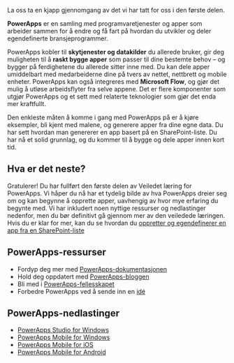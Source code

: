La oss ta en kjapp gjennomgang av det vi har tatt for oss i den første delen.

**PowerApps** er en samling med programvaretjenester og apper som arbeider sammen for å endre og få fart på hvordan du utvikler og deler egendefinerte bransjeprogrammer.

PowerApps kobler til **skytjenester og datakilder** du allerede bruker, gir deg muligheten til å **raskt bygge apper** som passer til dine bestemte behov – og bygger på ferdighetene du allerede sitter inne med. Du kan dele apper umiddelbart med medarbeiderne dine på tvers av nettet, nettbrett og mobile enheter. PowerApps kan også integreres med **Microsoft Flow**, og gjør det mulig å utløse arbeidsflyter fra selve appene. Det er flere komponenter som utgjør PowerApps og et sett med relaterte teknologier som gjør det enda mer kraftfullt.

Den enkleste måten å komme i gang med PowerApps på er å kjøre eksempler, bli kjent med malene, og generere apper fra dine egne data. Du har sett hvordan man genererer en app basert på en SharePoint-liste. Du har nå et solid grunnlag, og du kommer til å bygge og dele apper innen kort tid. 

## <a name="whats-next"></a>Hva er det neste?
Gratulerer! Du har fullført den første delen av Veiledet læring for PowerApps. Vi håper du nå har et tydelig bilde av hva PowerApps dreier seg om og kan begynne å opprette apper, uavhengig av hvor mye erfaring du begynte med. Vi har inkludert noen nyttige ressurser og nedlastinger nedenfor, men du bør definitivt gå gjennom mer av den veiledede læringen. Hvis du er klar for mer, kan du se hvordan du [oppretter og egendefinerer en app fra en SharePoint-liste](https://docs.microsoft.com/powerapps/guided-learning/create-app-sharepoint?tutorial-step=1)

## <a name="powerapps-resources"></a>PowerApps-ressurser
* Fordyp deg mer med [PowerApps-dokumentasjonen](https://docs.microsoft.com/powerapps/)
* Hold deg oppdatert med [PowerApps-bloggen](https://powerapps.microsoft.com/blog/)
* Bli med i [PowerApps-fellesskapet](https://powerusers.microsoft.com/t5/PowerApps-Community/ct-p/PowerApps1)
* Forbedre PowerApps ved å sende inn en [idé](https://powerusers.microsoft.com/t5/PowerApps-Ideas/idb-p/PowerAppsIdeas)

## <a name="powerapps-downloads"></a>PowerApps-nedlastinger
* [PowerApps Studio for Windows](https://aka.ms/powerappswin)
* [PowerApps Mobile for Windows](https://aka.ms/powerappswin)
* [PowerApps Mobile for iOS](https://aka.ms/powerappsios)
* [PowerApps Mobile for Android](https://aka.ms/powerappsandroid)

